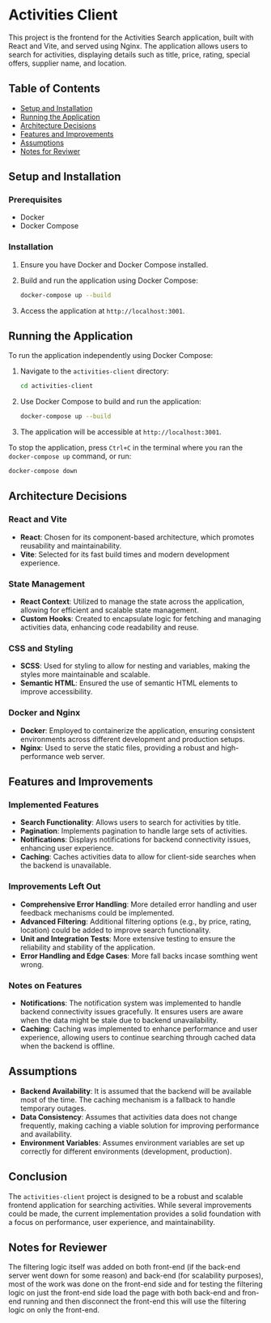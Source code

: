 # Activities Client

This project is the frontend for the Activities Search application, built with React and Vite, and served using Nginx. The application allows users to search for activities, displaying details such as title, price, rating, special offers, supplier name, and location.

## Table of Contents

- [Setup and Installation](#setup-and-installation)
- [Running the Application](#running-the-application)
- [Architecture Decisions](#architecture-decisions)
- [Features and Improvements](#features-and-improvements)
- [Assumptions](#assumptions)
- [Notes for Reviwer](#notes-for-reviewer)

## Setup and Installation

### Prerequisites

- Docker
- Docker Compose

### Installation

1. Ensure you have Docker and Docker Compose installed.

2. Build and run the application using Docker Compose:

   ```bash
   docker-compose up --build
   ```

3. Access the application at `http://localhost:3001`.

## Running the Application

To run the application independently using Docker Compose:

1. Navigate to the `activities-client` directory:

   ```bash
   cd activities-client
   ```

2. Use Docker Compose to build and run the application:

   ```bash
   docker-compose up --build
   ```

3. The application will be accessible at `http://localhost:3001`.

To stop the application, press `Ctrl+C` in the terminal where you ran the `docker-compose up` command, or run:

```bash
docker-compose down
```

## Architecture Decisions

### React and Vite

- **React**: Chosen for its component-based architecture, which promotes reusability and maintainability.
- **Vite**: Selected for its fast build times and modern development experience.

### State Management

- **React Context**: Utilized to manage the state across the application, allowing for efficient and scalable state management.
- **Custom Hooks**: Created to encapsulate logic for fetching and managing activities data, enhancing code readability and reuse.

### CSS and Styling

- **SCSS**: Used for styling to allow for nesting and variables, making the styles more maintainable and scalable.
- **Semantic HTML**: Ensured the use of semantic HTML elements to improve accessibility.

### Docker and Nginx

- **Docker**: Employed to containerize the application, ensuring consistent environments across different development and production setups.
- **Nginx**: Used to serve the static files, providing a robust and high-performance web server.

## Features and Improvements

### Implemented Features

- **Search Functionality**: Allows users to search for activities by title.
- **Pagination**: Implements pagination to handle large sets of activities.
- **Notifications**: Displays notifications for backend connectivity issues, enhancing user experience.
- **Caching**: Caches activities data to allow for client-side searches when the backend is unavailable.

### Improvements Left Out

- **Comprehensive Error Handling**: More detailed error handling and user feedback mechanisms could be implemented.
- **Advanced Filtering**: Additional filtering options (e.g., by price, rating, location) could be added to improve search functionality.
- **Unit and Integration Tests**: More extensive testing to ensure the reliability and stability of the application.
- **Error Handling and Edge Cases**: More fall backs incase somthing went wrong.

### Notes on Features

- **Notifications**: The notification system was implemented to handle backend connectivity issues gracefully. It ensures users are aware when the data might be stale due to backend unavailability.
- **Caching**: Caching was implemented to enhance performance and user experience, allowing users to continue searching through cached data when the backend is offline.

## Assumptions

- **Backend Availability**: It is assumed that the backend will be available most of the time. The caching mechanism is a fallback to handle temporary outages.
- **Data Consistency**: Assumes that activities data does not change frequently, making caching a viable solution for improving performance and availability.
- **Environment Variables**: Assumes environment variables are set up correctly for different environments (development, production).

## Conclusion

The `activities-client` project is designed to be a robust and scalable frontend application for searching activities. While several improvements could be made, the current implementation provides a solid foundation with a focus on performance, user experience, and maintainability.

## Notes for Reviewer

The filtering logic itself was added on both front-end (if the back-end server went down for some reason) and back-end (for scalability purposes), most of the work was done on the front-end side and for testing the filtering logic on just the front-end side load the page with both back-end and fron-end running and then disconnect the front-end this will use the filtering logic on only the front-end.
